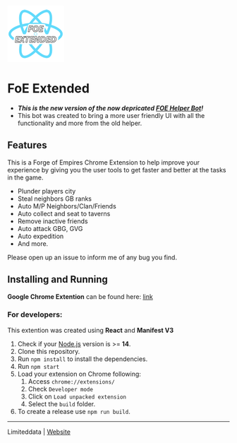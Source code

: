 <img src="src/assets/img/icon-128.png" width="128"/>

# FoE Extended


- **_This is the new version of the now depricated [FOE Helper Bot](https://github.com/limiteddata/FOE-Helper-Bot)!_**
- This bot was created to bring a more user friendly UI with all the functionality and more from the old helper.

## Features

This is a Forge of Empires Chrome Extension to help improve your experience by giving you the user tools to get faster and better at the tasks in the game.

- Plunder players city
- Steal neighbors GB ranks
- Auto M/P Neighbors/Clan/Friends
- Auto collect and seat to taverns 
- Remove inactive friends
- Auto attack GBG, GVG
- Auto expedition
- And more.

Please open up an issue to inform me of any bug you find.

## Installing and Running
**Google Chrome Extention** can be found here: [link](https://chrome.google.com/webstore/detail/foe-extended/gcddiojppfdmckoeobpbbbndpinhbjnc)


### For developers:

This extention was created using **React** and **Manifest V3**

1. Check if your [Node.js](https://nodejs.org/) version is >= **14**.
2. Clone this repository.
3. Run `npm install` to install the dependencies.
4. Run `npm start`
5. Load your extension on Chrome following:
   1. Access `chrome://extensions/`
   2. Check `Developer mode`
   3. Click on `Load unpacked extension`
   4. Select the `build` folder.
6. To create a release use `npm run build`.

---

Limiteddata | [Website](https://github.com/limiteddata)
